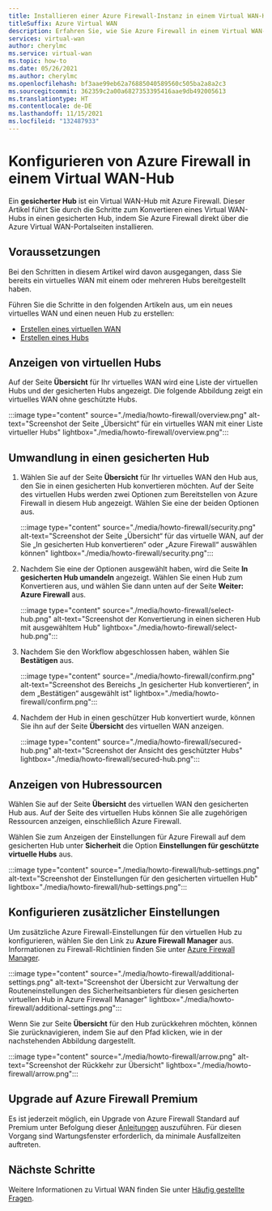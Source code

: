 ```yaml
---
title: Installieren einer Azure Firewall-Instanz in einem Virtual WAN-Hub
titleSuffix: Azure Virtual WAN
description: Erfahren Sie, wie Sie Azure Firewall in einem Virtual WAN-Hub konfigurieren.
services: virtual-wan
author: cherylmc
ms.service: virtual-wan
ms.topic: how-to
ms.date: 05/26/2021
ms.author: cherylmc
ms.openlocfilehash: bf3aae99eb62a76885040589560c505ba2a8a2c3
ms.sourcegitcommit: 362359c2a00a6827353395416aae9db492005613
ms.translationtype: HT
ms.contentlocale: de-DE
ms.lasthandoff: 11/15/2021
ms.locfileid: "132487933"
---
```

# <a name="configure-azure-firewall-in-a-virtual-wan-hub"></a>Konfigurieren von Azure Firewall in einem Virtual WAN-Hub

Ein **gesicherter Hub** ist ein Virtual WAN-Hub mit Azure Firewall. Dieser Artikel führt Sie durch die Schritte zum Konvertieren eines Virtual WAN-Hubs in einen gesicherten Hub, indem Sie Azure Firewall direkt über die Azure Virtual WAN-Portalseiten installieren.

## <a name="before-you-begin"></a>Voraussetzungen

Bei den Schritten in diesem Artikel wird davon ausgegangen, dass Sie bereits ein virtuelles WAN mit einem oder mehreren Hubs bereitgestellt haben.

Führen Sie die Schritte in den folgenden Artikeln aus, um ein neues virtuelles WAN und einen neuen Hub zu erstellen:

* [Erstellen eines virtuellen WAN](virtual-wan-site-to-site-portal.md#openvwan)
* [Erstellen eines Hubs](virtual-wan-site-to-site-portal.md#hub)

## <a name="view-virtual-hubs"></a>Anzeigen von virtuellen Hubs

Auf der Seite **Übersicht** für Ihr virtuelles WAN wird eine Liste der virtuellen Hubs und der gesicherten Hubs angezeigt. Die folgende Abbildung zeigt ein virtuelles WAN ohne geschützte Hubs.

:::image type="content" source="./media/howto-firewall/overview.png" alt-text="Screenshot der Seite „Übersicht“ für ein virtuelles WAN mit einer Liste virtueller Hubs" lightbox="./media/howto-firewall/overview.png":::

## <a name="convert-to-secured-hub"></a>Umwandlung in einen gesicherten Hub

1. Wählen Sie auf der Seite **Übersicht** für Ihr virtuelles WAN den Hub aus, den Sie in einen gesicherten Hub konvertieren möchten. Auf der Seite des virtuellen Hubs werden zwei Optionen zum Bereitstellen von Azure Firewall in diesem Hub angezeigt. Wählen Sie eine der beiden Optionen aus.

   :::image type="content" source="./media/howto-firewall/security.png" alt-text="Screenshot der Seite „Übersicht“ für das virtuelle WAN, auf der Sie „In gesicherten Hub konvertieren“ oder „Azure Firewall“ auswählen können" lightbox="./media/howto-firewall/security.png":::

1. Nachdem Sie eine der Optionen ausgewählt haben, wird die Seite **In gesicherten Hub umandeln** angezeigt. Wählen Sie einen Hub zum Konvertieren aus, und wählen Sie dann unten auf der Seite **Weiter: Azure Firewall** aus.

   :::image type="content" source="./media/howto-firewall/select-hub.png" alt-text="Screenshot der Konvertierung in einen sicheren Hub mit ausgewähltem Hub" lightbox="./media/howto-firewall/select-hub.png":::
1. Nachdem Sie den Workflow abgeschlossen haben, wählen Sie **Bestätigen** aus.

   :::image type="content" source="./media/howto-firewall/confirm.png" alt-text="Screenshot des Bereichs „In gesicherter Hub konvertieren“, in dem „Bestätigen“ ausgewählt ist" lightbox="./media/howto-firewall/confirm.png":::
1. Nachdem der Hub in einen geschützer Hub konvertiert wurde, können Sie ihn auf der Seite **Übersicht** des virtuellen WAN anzeigen.

   :::image type="content" source="./media/howto-firewall/secured-hub.png" alt-text="Screenshot der Ansicht des geschützter Hubs" lightbox="./media/howto-firewall/secured-hub.png":::

## <a name="view-hub-resources"></a>Anzeigen von Hubressourcen

Wählen Sie auf der Seite **Übersicht** des virtuellen WAN den gesicherten Hub aus. Auf der Seite des virtuellen Hubs können Sie alle zugehörigen Ressourcen anzeigen, einschließlich Azure Firewall.

Wählen Sie zum Anzeigen der Einstellungen für Azure Firewall auf dem gesicherten Hub unter **Sicherheit** die Option **Einstellungen für geschützte virtuelle Hubs** aus.

:::image type="content" source="./media/howto-firewall/hub-settings.png" alt-text="Screenshot der Einstellungen für den gesicherten virtuellen Hub" lightbox="./media/howto-firewall/hub-settings.png":::

## <a name="configure-additional-settings"></a>Konfigurieren zusätzlicher Einstellungen

Um zusätzliche Azure Firewall-Einstellungen für den virtuellen Hub zu konfigurieren, wählen Sie den Link zu **Azure Firewall Manager** aus. Informationen zu Firewall-Richtlinien finden Sie unter [Azure Firewall Manager](../firewall-manager/secure-cloud-network.md#create-a-firewall-policy-and-secure-your-hub).

:::image type="content" source="./media/howto-firewall/additional-settings.png" alt-text="Screenshot der Übersicht zur Verwaltung der Routeneinstellungen des Sicherheitsanbieters für diesen gesicherten virtuellen Hub in Azure Firewall Manager" lightbox="./media/howto-firewall/additional-settings.png":::

Wenn Sie zur Seite **Übersicht** für den Hub zurückkehren möchten, können Sie zurücknavigieren, indem Sie auf den Pfad klicken, wie in der nachstehenden Abbildung dargestellt.

:::image type="content" source="./media/howto-firewall/arrow.png" alt-text="Screenshot der Rückkehr zur Übersicht" lightbox="./media/howto-firewall/arrow.png":::

## <a name="upgrade-to-azure-firewall-premium"></a>Upgrade auf Azure Firewall Premium
Es ist jederzeit möglich, ein Upgrade von Azure Firewall Standard auf Premium unter Befolgung dieser [Anleitungen](https://docs.microsoft.com/azure/firewall/premium-migrate#migrate-a-secure-hub-firewall) auszuführen. Für diesen Vorgang sind Wartungsfenster erforderlich, da minimale Ausfallzeiten auftreten. 

## <a name="next-steps"></a>Nächste Schritte

Weitere Informationen zu Virtual WAN finden Sie unter [Häufig gestellte Fragen](virtual-wan-faq.md).
